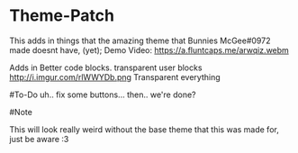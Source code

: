 # Theme-Patch
This adds in things that the amazing theme that Bunnies McGee#0972 made doesnt have, (yet);
Demo Video: https://a.fluntcaps.me/arwqiz.webm

Adds in Better code blocks.
transparent user blocks http://i.imgur.com/rlWWYDb.png
Transparent everything

#To-Do
uh.. fix some buttons... then.. we're done?


#Note

This will look really weird without the base theme that this was made for, just be aware :3 
